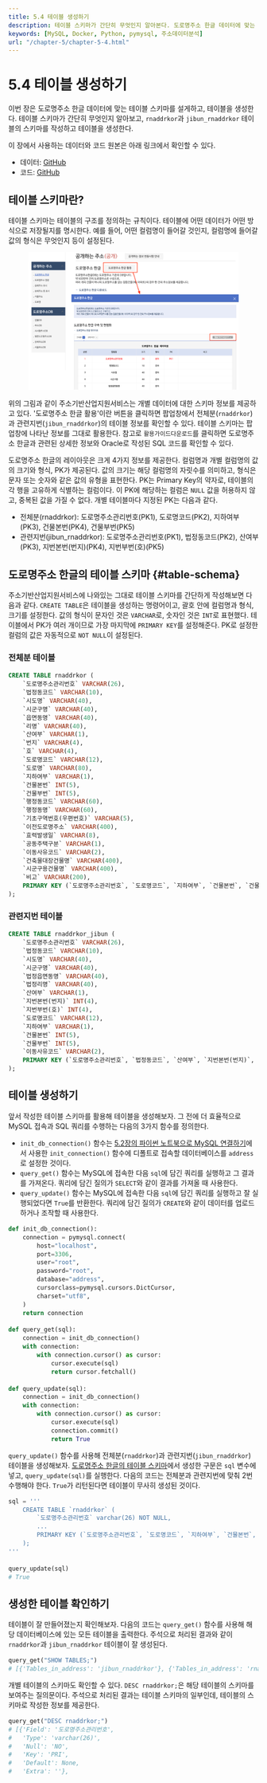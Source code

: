 ```yaml
---
title: 5.4 테이블 생성하기
description: 테이블 스키마가 간단히 무엇인지 알아본다. 도로명주소 한글 데이터에 맞는 테이블 스키마를 설계하여 테이블을 생성한다.
keywords: [MySQL, Docker, Python, pymysql, 주소데이터분석]
url: "/chapter-5/chapter-5-4.html"
---
```


# 5.4 테이블 생성하기

이번 장은 도로명주소 한글 데이터에 맞는 테이블 스키마를 설게하고, 테이블을 생성한다. 테이블 스키마가 간단히 무엇인지 알아보고, `rnaddrkor`과 `jibun_rnaddrkor` 테이블의 스키마를 작성하고 테이블을 생성한다.

이 장에서 사용하는 데이터와 코드 원본은 아래 링크에서 확인할 수 있다.

- 데이터: [GitHub](https://github.com/hike-lab/address-data-guide/tree/main/chapter-5/data)
- 코드: [GitHub](https://github.com/hike-lab/address-data-guide/blob/main/chapter-5/5_%ED%8C%8C%EC%9D%B4%EC%8D%AC%EA%B3%BC_MySQL%EB%A1%9C_%EA%B5%AC%EC%B6%95%ED%95%98%EB%8A%94_%EC%A3%BC%EC%86%8C_%EB%8D%B0%EC%9D%B4%ED%84%B0%EB%B2%A0%EC%9D%B4%EC%8A%A4.ipynb)

## 테이블 스키마란?

테이블 스키마는 테이블의 구조를 정의하는 규칙이다. 테이블에 어떤 데이터가 어떤 방식으로 저장될지를 명시한다. 예를 들어, 어떤 컬럼명이 들어갈 것인지, 컬럼명에 들어갈 값의 형식은 무엇인지 등이 설정된다.

<figure class="flex flex-col items-center justify-center">
    <img src="../img/public-juso-data.png" title="juso.go.kr guide">
</figure>

위의 그림과 같이 주소기반산업지원서비스는 개별 데이터에 대한 스키마 정보를 제공하고 있다. '도로명주소 한글 활용'이란 버튼을 클릭하면 팝업창에서 전체분(`rnaddrkor`)과 관련지번(`jibun_rnaddrkor`)의 테이블 정보를 확인할 수 있다. 테이블 스키마는 팝업창에 나타난 정보를 그대로 활용한다. 참고로 `활용가이드다운로드`를 클릭하면 도로명주소 한글과 관련된 상세한 정보와 Oracle로 작성된 SQL 코드를 확인할 수 있다.

도로명주소 한글의 레이아웃은 크게 4가지 정보를 제공한다. 컬럼명과 개별 컬럼명의 값의 크기와 형식, PK가 제공된다. 값의 크기는 해당 컬럼명의 자릿수를 의미하고, 형식은 문자 또는 숫자와 같은 값의 유형을 표현한다. PK는 Primary Key의 약자로, 테이블의 각 행을 고유하게 식별하는 컬럼이다. 이 PK에 해당하는 컬럼은 `NULL` 값을 허용하지 않고, 중복된 값을 가질 수 없다. 개별 테이블마다 지정된 PK는 다음과 같다.

- 전체분(rnaddrkor): 도로명주소관리번호(PK1), 도로명코드(PK2), 지하여부(PK3), 건물본번(PK4), 건물부번(PK5)
- 관련지번(jibun_rnaddrkor): 도로명주소관리번호(PK1), 법정동코드(PK2), 산여부(PK3), 지번본번(번지)(PK4), 지번부번(호)(PK5)

## 도로명주소 한글의 테이블 스키마 {#table-schema}

주소기반산업지원서비스에 나와있는 그대로 테이블 스키마를 간단하게 작성해보면 다음과 같다. `CREATE TABLE`은 테이블을 생성하는 명령어이고, 괄호 안에 컬럼명과 형식, 크기를 설정한다. 값의 형식이 문자인 것은 `VARCHAR`로, 숫자인 것은 `INT`로 표현했다. 테이블에서 PK가 여러 개이므로 가장 마지막에 `PRIMARY KEY`를 설정해준다. PK로 설정한 컬럼의 값은 자동적으로 `NOT NULL`이 설정된다.

### 전체분 테이블

```sql
CREATE TABLE rnaddrkor (
    `도로명주소관리번호` VARCHAR(26),
    `법정동코드` VARCHAR(10),
    `시도명` VARCHAR(40),
    `시군구명` VARCHAR(40),
    `읍면동명` VARCHAR(40),
    `리명` VARCHAR(40),
    `산여부` VARCHAR(1),
    `번지` VARCHAR(4),
    `호` VARCHAR(4),
    `도로명코드` VARCHAR(12),
    `도로명` VARCHAR(80),
    `지하여부` VARCHAR(1),
    `건물본번` INT(5),
    `건물부번` INT(5),
    `행정동코드` VARCHAR(60),
    `행정동명` VARCHAR(60),
    `기초구역번호(우편번호)` VARCHAR(5),
    `이전도로명주소` VARCHAR(400),
    `효력발생일` VARCHAR(8),
    `공동주택구분` VARCHAR(1),
    `이동사유코드` VARCHAR(2),
    `건축물대장건물명` VARCHAR(400),
    `시군구용건물명` VARCHAR(400),
    `비고` VARCHAR(200),
    PRIMARY KEY (`도로명주소관리번호`, `도로명코드`, `지하여부`, `건물본번`, `건물부번`)
);
```

### 관련지번 테이블

```sql
CREATE TABLE rnaddrkor_jibun (
    `도로명주소관리번호` VARCHAR(26),
    `법정동코드` VARCHAR(10),
    `시도명` VARCHAR(40),
    `시군구명` VARCHAR(40),
    `법정읍면동명` VARCHAR(40),
    `법정리명` VARCHAR(40),
    `산여부` VARCHAR(1),
    `지번본번(번지)` INT(4),
    `지번부번(호)` INT(4),
    `도로명코드` VARCHAR(12),
    `지하여부` VARCHAR(1),
    `건물본번` INT(5),
    `건물부번` INT(5),
    `이동사유코드` VARCHAR(2),
    PRIMARY KEY (`도로명주소관리번호`, `법정동코드`, `산여부`, `지번본번(번지)`, `지번부번(호)`)
);
```

## 테이블 생성하기

앞서 작성한 테이블 스키마를 활용해 테이블을 생성해보자. 그 전에 더 효율적으로 MySQL 접속과 SQL 쿼리를 수행하는 다음의 3가지 함수를 정의한다.

- `init_db_connection()` 함수는 [5.2장의 파이썬 노트북으로 MySQL 연결하기](/contents/chapter-5/chapter-5-2.html#파이썬-노트북으로-mysql-연결하기)에서 사용한 `init_connection()` 함수에 디폴트로 접속할 데이터베이스를 `address`로 설정한 것이다.
- `query_get()` 함수는 MySQL에 접속한 다음 `sql`에 담긴 쿼리를 실행하고 그 결과를 가져온다. 쿼리에 담긴 질의가 `SELECT`와 같이 결과를 가져올 때 사용한다.
- `query_update()` 함수는 MySQL에 접속한 다음 `sql`에 담긴 쿼리를 실행하고 잘 실행되었다면 `True`를 반환한다. 쿼리에 담긴 질의가 `CREATE`와 같이 데이터를 업로드하거나 조작할 때 사용한다.

```py
def init_db_connection():
    connection = pymysql.connect(
        host="localhost",
        port=3306,
        user="root",
        password="root",
        database="address",
        cursorclass=pymysql.cursors.DictCursor,
        charset="utf8",
    )
    return connection

def query_get(sql):
    connection = init_db_connection()
    with connection:
        with connection.cursor() as cursor:
            cursor.execute(sql)
            return cursor.fetchall()

def query_update(sql):
    connection = init_db_connection()
    with connection:
        with connection.cursor() as cursor:
            cursor.execute(sql)
            connection.commit()
            return True
```

`query_update()` 함수를 사용해 전체분(`rnaddrkor`)과 관련지번(`jibun_rnaddrkor`) 테이블을 생성해보자. [도로명주소 한글의 테이블 스키마](#table-schema)에서 생성한 구문은 `sql` 변수에 넣고, `query_update(sql)`를 실행한다. 다음의 코드는 전체분과 관련지번에 맞춰 2번 수행해야 한다. `True`가 리턴된다면 테이블이 무사히 생성된 것이다.

```py
sql = '''
    CREATE TABLE `rnaddrkor` (
        `도로명주소관리번호` varchar(26) NOT NULL,
        ...
        PRIMARY KEY (`도로명주소관리번호`, `도로명코드`, `지하여부`, `건물본번`, `건물부번`)
    );
'''

query_update(sql)
# True
```

## 생성한 테이블 확인하기

테이블이 잘 만들어졌는지 확인해보자. 다음의 코드는 `query_get()` 함수를 사용해 해당 데이터베이스에 있는 모든 테이블을 출력한다. 주석으로 처리된 결과와 같이 `rnaddrkor`과 `jibun_rnaddrkor` 테이블이 잘 생성된다.

```py
query_get("SHOW TABLES;")
# [{'Tables_in_address': 'jibun_rnaddrkor'}, {'Tables_in_address': 'rnaddrkor'}]
```

개별 테이블의 스키마도 확인할 수 있다. `DESC rnaddrkor;`은 해당 테이블의 스키마를 보여주는 질의문이다. 주석으로 처리된 결과는 테이블 스키마의 일부인데, 테이블의 스키마로 작성한 정보를 제공한다.

```py
query_get("DESC rnaddrkor;")
# [{'Field': '도로명주소관리번호',
#   'Type': 'varchar(26)',
#   'Null': 'NO',
#   'Key': 'PRI',
#   'Default': None,
#   'Extra': ''},
```
